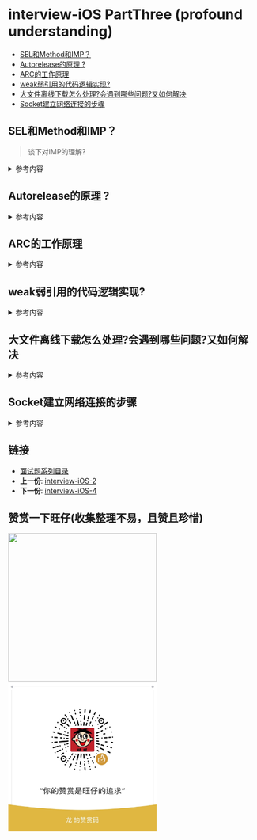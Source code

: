 
# interview-iOS PartThree (profound understanding) 

-   [SEL和Method和IMP？](#sel和method和imp)
-   [Autorelease的原理 ?](#autorelease的原理)
-   [ARC的工作原理](#arc的工作原理)
-   [weak弱引用的代码逻辑实现?](#weak弱引用的代码逻辑实现)
-   [大文件离线下载怎么处理?会遇到哪些问题?又如何解决](#大文件离线下载怎么处理会遇到哪些问题又如何解决)
-   [Socket建立网络连接的步骤](#socket建立网络连接的步骤)

## SEL和Method和IMP？
> 谈下对IMP的理解?

<details>
<summary> 参考内容 </summary>

- SEL是“selector”的一个类型，表示一个方法的名字 
- Method（我们常说的方法）表示一种类型，这种类型与selector和实现(implementation)相关
- IMP定义为 id (*IMP) (id, SEL, …)。这样说来,IMP是一个指向函数的指针，这个被指向的函数包括id(“self”指针)，调用的SEL（方法名），再加上一些其他参数.说白了IMP就是实现方法。
- 知名框架AFN源码涉及IMP的代码

```objc
 NSURLSessionConfiguration *configuration = [NSURLSessionConfiguration ephemeralSessionConfiguration];
        NSURLSession * session = [NSURLSession sessionWithConfiguration:configuration];
        NSURLSessionDataTask *localDataTask = [session dataTaskWithURL:nil];
        IMP originalAFResumeIMP = method_getImplementation(class_getInstanceMethod([self class], @selector(af_resume)));
        Class currentClass = [localDataTask class];
        
        while (class_getInstanceMethod(currentClass, @selector(resume))) {
            Class superClass = [currentClass superclass];
            IMP classResumeIMP = method_getImplementation(class_getInstanceMethod(currentClass, @selector(resume)));
            IMP superclassResumeIMP = method_getImplementation(class_getInstanceMethod(superClass, @selector(resume)));
            if (classResumeIMP != superclassResumeIMP &&
                originalAFResumeIMP != classResumeIMP) {
                [self swizzleResumeAndSuspendMethodForClass:currentClass];
            }
            currentClass = [currentClass superclass];
        }
        
        [localDataTask cancel];
        [session finishTasksAndInvalidate];
```

</details>

## Autorelease的原理 ?
<details>
<summary> 参考内容 </summary>

- ARC下面,我们使用`@autoreleasepool{}`来使用一个Autoreleasepool,实际上UIKit 通过RunLoopObserver 在RunLoop二次Sleep间Autoreleasepool进行Pop和Push,将这次Loop产生的autorelease对象释放 对编译器会编译大致如下:

	```objc
	
	void *DragonLiContext = objc_ AutoreleasepoolPush();
	// {} 的 code 
	objc_ AutoreleasepoolPop(DragonLiContext);
	
	```

- 释放时机: 当前RunLoop迭代结束时候释放.

</details>


## ARC的工作原理
<details>
<summary> 参考内容 </summary>

- Automatic Reference Counting，自动引用计数，即ARC,ARC会自动帮你插入retain和release语句,ARC编译器有两部分，分别是前端编译器和优化器
- 前端编译器:前端编译器会为“拥有的”每一个对象插入相应的release语句。如果对象的所有权修饰符是__strong，那么它就是被拥有的。如果在某个方法内创建了一个对象，前端编译器会在方法末尾自动插入release语句以销毁它。而类拥有的对象（实例变量/属性）会在dealloc方法内被释放。事实上，你并不需要写dealloc方法或调用父类的dealloc方法，ARC会自动帮你完成一切。此外，由编译器生成的代码甚至会比你自己写的release语句的性能还要好，因为编辑器可以作出一些假设。在ARC中，没有类可以覆盖release方法，也没有调用它的必要。ARC会通过直接使用objc_release来优化调用过程。而对于retain也是同样的方法。ARC会调用objc_retain来取代保留消息

- ARC优化器: 虽然前端编译器听起来很厉害的样子，但代码中有时仍会出现几个对retain和release的重复调用。ARC优化器负责移除多余的retain和release语句，确保生成的代码运行速度高于手动引用计数的代码


</details>


## weak弱引用的代码逻辑实现?
<details>
<summary> 参考内容 </summary>

	```objc
		objc_storeWeak() 实现 
	// HaveOld:	 true - 变量有值
	// 			false - 需要被及时清理，当前值可能为 nil
	// HaveNew:	 true - 需要被分配的新值，当前值可能为 nil
	// 			false - 不需要分配新值
	// CrashIfDeallocating: true - 说明 newObj 已经释放或者 newObj 不支持弱引用，该过程需要暂停
	// 			false - 用 nil 替代存储
	template bool HaveOld, bool HaveNew, bool CrashIfDeallocating>
	static id storeWeak(id *location, objc_object *newObj) {
		// 该过程用来更新弱引用指针的指向
		// 初始化 previouslyInitializedClass 指针
	    Class previouslyInitializedClass = nil;
	    id oldObj;
	    // 声明两个 SideTable
	    // ① 新旧散列创建
	    SideTable *oldTable;
	    SideTable *newTable;
		// 获得新值和旧值的锁存位置（用地址作为唯一标示）
		// 通过地址来建立索引标志，防止桶重复
		// 下面指向的操作会改变旧值
	  retry:
	    if (HaveOld) {
	    	// 更改指针，获得以 oldObj 为索引所存储的值地址
	        oldObj = *location;
	        oldTable = &SideTables()[oldObj];
	    } else {
	        oldTable = nil;
	    }
	    if (HaveNew) {
	    	// 更改新值指针，获得以 newObj 为索引所存储的值地址
	        newTable = &SideTables()[newObj];
	    } else {
	        newTable = nil;
	    }
		// 加锁操作，防止多线程中竞争冲突
	    SideTable::lockTwoHaveOld, HaveNew>(oldTable, newTable);
		// 避免线程冲突重处理
		// location 应该与 oldObj 保持一致，如果不同，说明当前的 location 已经处理过 oldObj 可是又被其他线程所修改
	    if (HaveOld  &&  *location != oldObj) {
	        SideTable::unlockTwoHaveOld, HaveNew>(oldTable, newTable);
	        goto retry;
	    }
	    // 防止弱引用间死锁
	    // 并且通过 +initialize 初始化构造器保证所有弱引用的 isa 非空指向
	    if (HaveNew  &&  newObj) {
	    	// 获得新对象的 isa 指针
	        Class cls = newObj->getIsa();
	        // 判断 isa 非空且已经初始化
	        if (cls != previouslyInitializedClass  &&  
	            !((objc_class *)cls)->isInitialized()) {
	        	// 解锁
	            SideTable::unlockTwoHaveOld, HaveNew>(oldTable, newTable);
	            // 对其 isa 指针进行初始化
	            _class_initialize(_class_getNonMetaClass(cls, (id)newObj));
	            // 如果该类已经完成执行 +initialize 方法是最理想情况
	            // 如果该类 +initialize 在线程中 
	            // 例如 +initialize 正在调用 storeWeak 方法
	            // 需要手动对其增加保护策略，并设置 previouslyInitializedClass 指针进行标记
	            previouslyInitializedClass = cls;
				// 重新尝试
	            goto retry;
	        }
	    }
	    // ② 清除旧值
	    if (HaveOld) {
	        weak_unregister_no_lock(&oldTable->weak_table, oldObj, location);
	    }
	    // ③ 分配新值
	    if (HaveNew) {
	        newObj = (objc_object *)weak_register_no_lock(&newTable->weak_table, 
	                                                      (id)newObj, location, 
	                                                      CrashIfDeallocating);
	        // 如果弱引用被释放 weak_register_no_lock 方法返回 nil 
	        // 在引用计数表中设置若引用标记位
	        if (newObj  &&  !newObj->isTaggedPointer()) {
	        	// 弱引用位初始化操作
				// 引用计数那张散列表的weak引用对象的引用计数中标识为weak引用
	            newObj->setWeaklyReferenced_nolock();
	        }
	        // 之前不要设置 location 对象，这里需要更改指针指向
	        *location = (id)newObj;
	    }
	    else {
	        // 没有新值，则无需更改
	    }
	    SideTable::unlockTwoHaveOld, HaveNew>(oldTable, newTable);
	    return (id)newObj;
	}
	
	```


</details>


## 大文件离线下载怎么处理?会遇到哪些问题?又如何解决
<details>
<summary> 参考内容 </summary>

- NSURLSessionDataTask 大文件离线断点下载 (AFN等框架,旧的connection类已经废弃)

- 内存飙升问题:(apple 默认实现机制导致),在下载文件的过程中，系统会先把文件保存在内存中，等到文件下载完毕之后再写入到磁盘! 在下载文件时，`一边下载一边写入到磁盘`，减小内存使用  

- 具体实现方法: 
	- 1.`NSFileHandle` 文件句柄 
	- 2.`NSOutputStream` 输出流
	
	```objc
	// code copy from jianshu 
	///: 1. NSFileHandle
	-(void)URLSession:(NSURLSession *)session dataTask:(nonnull NSURLSessionDataTask *)dataTask 
	didReceiveResponse:(nonnull NSURLResponse *)response 
	completionHandler:(nonnull void (^)(NSURLSessionResponseDisposition))completionHandler {
	      //接受到响应的时候 告诉系统如何处理服务器返回的数据
	      completionHandler(NSURLSessionResponseAllow);
	      //得到请求文件的数据大小
	      self.totalLength = response.expectedContentLength;
	      //拼接文件的全路径
	      NSString *fileName = response.suggestedFilename;
	      NSString *cachePath = [NSSearchPathForDirectoriesInDomains(NSCachesDirectory, NSUserDomainMask, YES) lastObject];
	      NSString *fullPath = [cachePath stringByAppendingPathComponent:fileName];
	
	      //【1】在沙盒中创建一个空的文件
	      [[NSFileManager defaultManager] createFileAtPath:fullPath contents:nil attributes:nil];
	      //【2】创建一个文件句柄指针指向该文件（默认指向文件开头）
	      self.handle = [NSFileHandle fileHandleForWritingAtPath:fullPath];
	}
	-(void)URLSession:(NSURLSession *)session dataTask:(NSURLSessionDataTask *)dataTask didReceiveData:(NSData *)data {
	      //【3】使用文件句柄指针来写数据（边写边移动）
	      [self.handle writeData:data];
	      //累加已经下载的文件数据大小
	      self.currentLength += data.length;
	      //计算文件的下载进度 = 已经下载的 / 文件的总大小
	      self.progressView.progress = 1.0 * self.currentLength / self.totalLength;
	}
	-(void)URLSession:(NSURLSession *)session task:(NSURLSessionTask *)task didCompleteWithError:(NSError *)error {
	      //【4】关闭文件句柄
	      [self.handle closeFile];
	}
	///:NSOutputStream
	-(void)URLSession:(NSURLSession *)session dataTask:(nonnull NSURLSessionDataTask *)dataTask 
	didReceiveResponse:(nonnull NSURLResponse *)response 
	completionHandler:(nonnull void (^)(NSURLSessionResponseDisposition))completionHandler {
	      //接受到响应的时候 告诉系统如何处理服务器返回的数据
	      completionHandler(NSURLSessionResponseAllow);
	      //得到请求文件的数据大小
	      self.totalLength = response.expectedContentLength;
	      //拼接文件的全路径
	      NSString *fileName = response.suggestedFilename;
	      NSString *cachePath = [NSSearchPathForDirectoriesInDomains(NSCachesDirectory, NSUserDomainMask, YES) lastObject];
	      NSString *fullPath = [cachePath stringByAppendingPathComponent:fileName];
	
	      //（1）创建输出流，并打开
	      self.outStream = [[NSOutputStream alloc] initToFileAtPath:fullPath append:YES];
	      [self.outStream open];
	}
	-(void)URLSession:(NSURLSession *)session dataTask:(NSURLSessionDataTask *)dataTask didReceiveData:(NSData *)data {
	      //（2）使用输出流写数据
	      [self.outStream write:data.bytes maxLength:data.length];
	      //累加已经下载的文件数据大小
	      self.currentLength += data.length;
	      //计算文件的下载进度 = 已经下载的 / 文件的总大小
	      self.progressView.progress = 1.0 * self.currentLength / self.totalLength;
	}
	-(void)URLSession:(NSURLSession *)session task:(NSURLSessionTask *)task didCompleteWithError:(NSError *)error {
	      //（3）关闭输出流
	      [self.outStream close];
	}
	
	```

- 开始(resume) | 暂停(suspend) | 取消( | 恢复等

	```
	[self.dataTask cancel];
	//默认情况下取消下载不能进行恢复，若要取消之后还可以恢复，可以清空下载任务，再新建
	self.dataTask = nil;
	
	```

- **下载进度值发生跳跃错乱** :已经下载的数据 / 文件的总数据，在第一个代理方法中，我们得到的文件大小并不是真正的文件大小，而是剩余未下载的大小，所以在第一次开始下载时，可以得到正确的数据，但是在下载过程中执行其他操作，就会使得到的数据大小发生变化，从而导致下载进度值出现问题 `解决方案`：`文件总大小 = 已经下载的数据 + 剩余未下载的数据` 


- 优化性能(句柄和流一样) 只有第一次接收到响应的时候才需要创建空的文件(lazy load )

</details>


## Socket建立网络连接的步骤

<details>
<summary> 参考内容 </summary>


> 建立Socket连接至少需要一对套接字，其中一个运行于客户端，称为ClientSocket ，另一个运行于服务器端，称为ServerSocket 。套接字之间的连接过程分为三个步骤：服务器监听，客户端请求，连接确认。(知名的框架 AsyncSocket)

- 服务器监听：服务器端套接字并不定位具体的客户端套接字，而是处于等待连接的状态，实时监控网络状态，等待客户端的连接请求

- 客户端请求：指客户端的套接字提出连接请求，要连接的目标是服务器端的套接字。为此，客户端的套接字必须首先描述它要连接的服务器的套接字，指出服务器端套接字的地址和端口号，然后就向服务器端套接字提出连接请求

- 连接确认：当服务器端套接字监听到或者说接收到客户端套接字的连接请求时，就响应客户端套接字的请求，建立一个新的线程，把服务器端套接字的描述发给客户端，一旦客户端确认了此描述，双方就正式建立连接。而服务器端套接字继续处于监听状态，继续接收其他客户端套接字的连接请求

- AsyncSocket 相关代码

```

// socket连接
-(void)socketConnectHost{}
    self.socket    = [[AsyncSocket alloc] initWithDelegate:self];
    NSError *error = nil;
    [self.socket connectToHost:self.socketHost onPort:self.socketPort withTimeout:-1 error:&error];
}

心跳通过计时器来实现 // NStimer
-(void)onSocket:(AsyncSocket *)sock didConnectToHost:(NSString     *)host port:(UInt16)port
{

    LFLog(@"socket连接成功");
    // 每隔1s像服务器发送心跳包
    self.connectTimer = [NSTimer scheduledTimerWithTimeInterval:1 target:self selector:@selector(longConnectToSocket) userInfo:nil repeats:YES];
    // 在longConnectToSocket方法中进行长连接需要向服务器发送的讯息
    [self.connectTimer fire];
}

// socket发送数据是以栈的形式存放，所有数据放在一个栈中，存取时会出现粘包的现象，所以很多时候服务器在收发数据时是以先发送内容字节长度，再发送内容的形式，得到数据时也是先得到一个长度，再根据这个长度在栈中读取这个长度的字节流，如果是这种情况，发送数据时只需在发送内容前发送一个长度，发送方法与发送内容一样
NSData   *dataStream  = [@8 dataUsingEncoding:NSUTF8StringEncoding];

[self.socket writeData:dataStream withTimeout:1 tag:1];
// 接收数据

-(void)onSocket:(AsyncSocket *)sock didReadData:(NSData *)data withTag:(long)tag
{
    // 对得到的data值进行解析与转换即可
    [self.socket readDataWithTimeout:30 tag:0];

}

```

</details>



## 链接

- [面试题系列目录](../README.md)
- **上一份**: [interview-iOS-2](02interview-iOS-2.md)
- **下一份**: [interview-iOS-4](04interview-iOS-4.md)

## 赞赏一下旺仔(收集整理不易，且赞且珍惜)

</p>
<img src="https://p9-juejin.byteimg.com/tos-cn-i-k3u1fbpfcp/18ff90e4c8344f86aa69c34065bb379a~tplv-k3u1fbpfcp-zoom-1.image" width="300" height="300">
<img src="../images/wechat.JPG" width="300" height="300">
</p>

